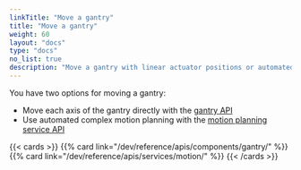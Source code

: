 ```yaml
---
linkTitle: "Move a gantry"
title: "Move a gantry"
weight: 60
layout: "docs"
type: "docs"
no_list: true
description: "Move a gantry with linear actuator positions or automated motion planning."
---
```


You have two options for moving a gantry:

- Move each axis of the gantry directly with the [gantry API](/dev/reference/apis/components/gantry/)
- Use automated complex motion planning with the [motion planning service API](/dev/reference/apis/services/motion/)

{{< cards >}}
{{% card link="/dev/reference/apis/components/gantry/" %}}
{{% card link="/dev/reference/apis/services/motion/" %}}
{{< /cards >}}

